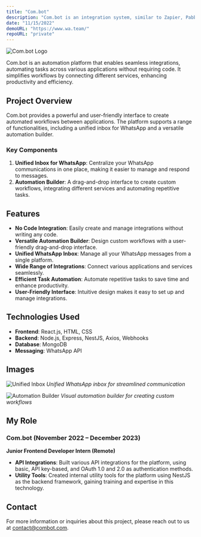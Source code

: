 ```yaml
---
title: "Com.bot"
description: "Com.bot is an integration system, similar to Zapier, Pabbly, and Make, designed to automate various integrations seamlessly."
date: "11/15/2022"
demoURL: "https://www.wa.team/"
repoURL: "private"
---
```


![Com.bot Logo](https://wateam.swipepages.media/2023/4/602eece5a9ba390011eddc8e/whatsapp-automations---ads-automations.gif)

Com.bot is an automation platform that enables seamless integrations, automating tasks across various applications without requiring code. It simplifies workflows by connecting different services, enhancing productivity and efficiency.

## Project Overview

Com.bot provides a powerful and user-friendly interface to create automated workflows between applications. The platform supports a range of functionalities, including a unified inbox for WhatsApp and a versatile automation builder.

### Key Components

1. **Unified Inbox for WhatsApp**: Centralize your WhatsApp communications in one place, making it easier to manage and respond to messages.
2. **Automation Builder**: A drag-and-drop interface to create custom workflows, integrating different services and automating repetitive tasks.

## Features

- **No Code Integration**: Easily create and manage integrations without writing any code.
- **Versatile Automation Builder**: Design custom workflows with a user-friendly drag-and-drop interface.
- **Unified WhatsApp Inbox**: Manage all your WhatsApp messages from a single platform.
- **Wide Range of Integrations**: Connect various applications and services seamlessly.
- **Efficient Task Automation**: Automate repetitive tasks to save time and enhance productivity.
- **User-Friendly Interface**: Intuitive design makes it easy to set up and manage integrations.

## Technologies Used

- **Frontend**: React.js, HTML, CSS
- **Backend**: Node.js, Express, NestJS, Axios, Webhooks
- **Database**: MongoDB
- **Messaging**: WhatsApp API

## Images

![Unified Inbox](https://wateam.swipepages.media/2023/5/602eece5a9ba390011eddc8e/whatsapp-team-inbox-1500.webp)
_Unified WhatsApp inbox for streamlined communication_

![Automation Builder](https://wateam.swipepages.media/2023/4/602eece5a9ba390011eddc8e/whatsapp-automations---ads-automations.gif)
_Visual automation builder for creating custom workflows_

## My Role

### Com.bot (November 2022 – December 2023)

**Junior Frontend Developer Intern (Remote)**

- **API Integrations**: Built various API integrations for the platform, using basic, API key-based, and OAuth 1.0 and 2.0 as authentication methods.
- **Utility Tools**: Created internal utility tools for the platform using NestJS as the backend framework, gaining training and expertise in this technology.

## Contact

For more information or inquiries about this project, please reach out to us at [contact@combot.com](mailto:contact@combot.com).

